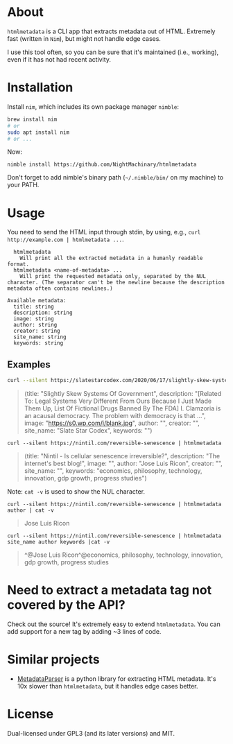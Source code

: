 # About

`htmlmetadata` is a CLI app that extracts metadata out of HTML. Extremely fast (written in `Nim`), but might not handle edge cases.

I use this tool often, so you can be sure that it's maintained (i.e., working), even if it has not had recent activity.

# Installation

Install `nim`, which includes its own package manager `nimble`:

``` sh
brew install nim
# or
sudo apt install nim
# or ...
```

Now:

`nimble install https://github.com/NightMachinary/htmlmetadata`

Don't forget to add nimble's binary path (`~/.nimble/bin/` on my machine) to your PATH.

# Usage

You need to send the HTML input through stdin, by using, e.g., `curl http://example.com | htmlmetadata ...`.

```
  htmlmetadata
    Will print all the extracted metadata in a humanly readable format.
  htmlmetadata <name-of-metadata> ...
    Will print the requested metadata only, separated by the NUL character. (The separator can't be the newline because the description metadata often contains newlines.)
```

```
Available metadata:
  title: string
  description: string
  image: string
  author: string
  creator: string
  site_name: string
  keywords: string
```

## Examples

``` sh
curl --silent https://slatestarcodex.com/2020/06/17/slightly-skew-systems-of-government/ | htmlmetadata
```

> (title: "Slightly Skew Systems Of Government", description: "[Related To: Legal Systems Very Different From Ours Because I Just Made Them Up, List Of Fictional Drugs Banned By The FDA] I. Clamzoria is an acausal democracy. The problem with democracy is that …", image: "https://s0.wp.com/i/blank.jpg", author: "", creator: "", site_name: "Slate Star Codex", keywords: "")

`curl --silent https://nintil.com/reversible-senescence | htmlmetadata`
> (title: "Nintil - Is cellular senescence irreversible?", description: "The internet\'s best blog!", image: "", author: "Jose Luis Ricon", creator: "", site_name: "", keywords: "economics, philosophy, technology, innovation, gdp growth, progress studies")

Note: `cat -v` is used to show the NUL character.

`curl --silent https://nintil.com/reversible-senescence | htmlmetadata author | cat -v`
> Jose Luis Ricon

`curl --silent https://nintil.com/reversible-senescence | htmlmetadata site_name author keywords |cat -v`
> ^@Jose Luis Ricon^@economics, philosophy, technology, innovation, gdp growth, progress studies

# Need to extract a metadata tag not covered by the API?

Check out the source! It's extremely easy to extend `htmlmetadata`. You can add support for a new tag by adding ~3 lines of code.

# Similar projects

- [MetadataParser](https://github.com/jvanasco/metadata_parser) is a python library for extracting HTML metadata. It's 10x slower than `htmlmetadata`, but it handles edge cases better.

# License

Dual-licensed under GPL3 (and its later versions) and MIT.
